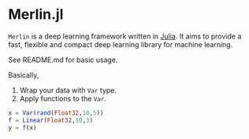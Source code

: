 # Merlin.jl

`Merlin` is a deep learning framework written in [Julia](http://julialang.org/).
It aims to provide a fast, flexible and compact deep learning library for machine learning.

See README.md for basic usage.

Basically,

1. Wrap your data with `Var` type.
2. Apply functions to the `Var`.

```julia
x = Var(rand(Float32,10,5))
f = Linear(Float32,10,3)
y = f(x)
```
